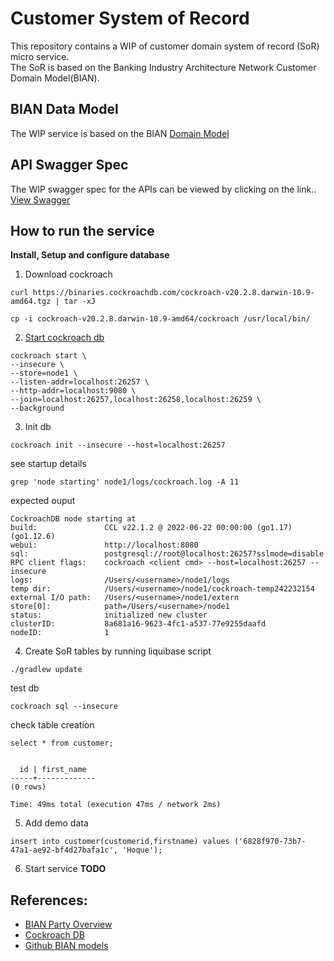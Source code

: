 # Customer System of Record
This repository contains a WIP of customer domain system of record (SoR) micro service.  
The SoR is based on the Banking Industry Architecture Network Customer Domain Model(BIAN).

## BIAN Data Model
The WIP service is based on the BIAN
[Domain Model](https://bian.org/servicelandscape-9-0/views/view_38585.html)

## API Swagger Spec
The WIP swagger spec for the APIs can be viewed by clicking on the link..
[View Swagger](https://petstore.swagger.io/?url=https://raw.githubusercontent.com/ahoqueali/customer-system-of-record/master/open-api/customer-system-of-record.yml)

## How to run the service

**Install, Setup and configure database**
1. Download cockroach
```shell
curl https://binaries.cockroachdb.com/cockroach-v20.2.8.darwin-10.9-amd64.tgz | tar -xJ
```

```shell
cp -i cockroach-v20.2.8.darwin-10.9-amd64/cockroach /usr/local/bin/
```

2. [Start cockroach db](https://www.cockroachlabs.com/docs/stable/start-a-local-cluster.html)

```shell
cockroach start \
--insecure \
--store=node1 \
--listen-addr=localhost:26257 \
--http-addr=localhost:9080 \
--join=localhost:26257,localhost:26258,localhost:26259 \
--background

```

3. Init db

```shell
cockroach init --insecure --host=localhost:26257

```

see startup details

```shell
grep 'node starting' node1/logs/cockroach.log -A 11

```
expected ouput

```shell
CockroachDB node starting at 
build:               CCL v22.1.2 @ 2022-06-22 00:00:00 (go1.17) (go1.12.6)
webui:               http://localhost:8080
sql:                 postgresql://root@localhost:26257?sslmode=disable
RPC client flags:    cockroach <client cmd> --host=localhost:26257 --insecure
logs:                /Users/<username>/node1/logs
temp dir:            /Users/<username>/node1/cockroach-temp242232154
external I/O path:   /Users/<username>/node1/extern
store[0]:            path=/Users/<username>/node1
status:              initialized new cluster
clusterID:           8a681a16-9623-4fc1-a537-77e9255daafd
nodeID:              1
```
4. Create SoR tables by running liquibase script
```shell
./gradlew update
```
test db
```shell
cockroach sql --insecure
```
check table creation
```shell
select * from customer;
```

```shell

  id | first_name
-----+-------------
(0 rows)

Time: 49ms total (execution 47ms / network 2ms)

```

5. Add demo data
```shell
insert into customer(customerid,firstname) values ('6828f970-73b7-47a1-ae92-bf4d27bafa1c', 'Hoque');

```

6. Start service
**TODO**


## References:
* [BIAN Party Overview](https://bian.org/servicelandscape-9-0/views/view_38585.html)
* [Cockroach DB](https://www.cockroachlabs.com/docs/stable/create-table.html#create-a-table-with-a-foreign-key-constraint
  )
* [Github BIAN models](https://github.com/bian-official/public)